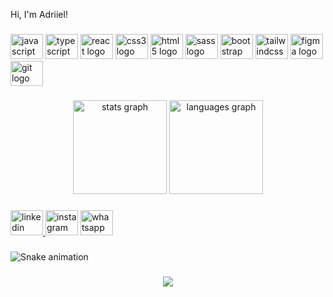 <p align="left">Hi, I'm Adriiel!</p>

###

<div align="left">
  <img src="https://cdn.jsdelivr.net/gh/devicons/devicon/icons/javascript/javascript-original.svg" height="40" width="52" alt="javascript logo"  />
  <img src="https://cdn.jsdelivr.net/gh/devicons/devicon/icons/typescript/typescript-original.svg" height="40" width="52" alt="typescript logo"  />
  <img src="https://cdn.jsdelivr.net/gh/devicons/devicon/icons/react/react-original.svg" height="40" width="52" alt="react logo"  />
  <img src="https://cdn.jsdelivr.net/gh/devicons/devicon/icons/css3/css3-original.svg" height="40" width="52" alt="css3 logo"  />
  <img src="https://cdn.jsdelivr.net/gh/devicons/devicon/icons/html5/html5-original.svg" height="40" width="52" alt="html5 logo"  />
  <img src="https://cdn.jsdelivr.net/gh/devicons/devicon/icons/sass/sass-original.svg" height="40" width="52" alt="sass logo"  />
  <img src="https://cdn.jsdelivr.net/gh/devicons/devicon/icons/bootstrap/bootstrap-original.svg" height="40" width="52" alt="bootstrap logo"  />
  <img src="https://cdn.jsdelivr.net/gh/devicons/devicon/icons/tailwindcss/tailwindcss-original-wordmark.svg" height="40" width="52" alt="tailwindcss logo"  />
  <img src="https://cdn.jsdelivr.net/gh/devicons/devicon/icons/figma/figma-original.svg" height="40" width="52" alt="figma logo"  />
  <img src="https://cdn.jsdelivr.net/gh/devicons/devicon/icons/git/git-original.svg" height="40" width="52" alt="git logo"  />
</div>

###

<div align="center">
  <img src="https://github-readme-stats.vercel.app/api?hide_title=false&hide_rank=false&show_icons=true&include_all_commits=true&count_private=true&disable_animations=false&theme=monokai&locale=pt-br&hide_border=true&username=Adriel-Hahn" height="150" alt="stats graph"  />
  <img src="https://github-readme-stats.vercel.app/api/top-langs?locale=pt-br&hide_title=true&layout=compact&card_width=320&langs_count=5&theme=monokai&hide_border=true&username=Adriel" height="150" alt="languages graph"  />
</div>

###

<div align="left">
  <a href="https://www.linkedin.com/authwall?trk=gf&trkInfo=AQEAS17EhU2ZkgAAAYGTQrdAnrzuINM9oJbZef9x09ab1U9WpUNWgoGaQhkzbT2qCZJlR80j-LSv8oUvcKj5T6jmfwStjkilyUcKWGmg94AdWwGrnyS76bflGMPTfZDxeEurphk=&original_referer=https://98209820adriel.github.io/&sessionRedirect=https%3A%2F%2Fwww.linkedin.com%2Fin%2Fadriel-hahn-ab7196211" target="_blank">
    <img src="https://raw.githubusercontent.com/maurodesouza/profile-readme-generator/master/src/assets/icons/social/linkedin/default.svg" width="52" height="40" alt="linkedin logo"  />
  </a>
  <img src="https://raw.githubusercontent.com/maurodesouza/profile-readme-generator/master/src/assets/icons/social/instagram/default.svg" width="52" height="40" alt="instagram logo"  />
  <a href="https://www.linkedin.com/authwall?trk=gf&trkInfo=AQEAS17EhU2ZkgAAAYGTQrdAnrzuINM9oJbZef9x09ab1U9WpUNWgoGaQhkzbT2qCZJlR80j-LSv8oUvcKj5T6jmfwStjkilyUcKWGmg94AdWwGrnyS76bflGMPTfZDxeEurphk=&original_referer=https://98209820adriel.github.io/&sessionRedirect=https%3A%2F%2Fwww.linkedin.com%2Fin%2Fadriel-hahn-ab7196211" target="_blank">
    <img src="https://raw.githubusercontent.com/maurodesouza/profile-readme-generator/master/src/assets/icons/social/whatsapp/default.svg" width="52" height="40" alt="whatsapp logo"  />
  </a>
</div>

###

<img href="https://raw.githubusercontent.com/Adriel/Adriel/blob/output/snake.svg" alt="Snake animation" />

###

<div align="center">
  <img src="https://profile-counter.glitch.me/Adriel/count.svg?"  />
</div>

###

